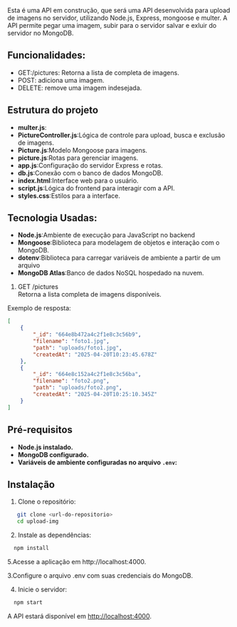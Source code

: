 Esta é uma API em construção, que será uma API desenvolvida para upload de imagens no servidor, utilizando Node.js, Express, mongoose e multer. A API permite pegar uma imagem, subir para o servidor salvar e exluir do servidor no MongoDB.



## Funcionalidades:

* GET:/pictures: Retorna a lista de completa de imagens.
* POST: adiciona uma imagem.
* DELETE: remove uma imagem indesejada.


## Estrutura do projeto

- **multer.js**:
- **PictureController.js**:Lógica de controle para upload, busca e exclusão de imagens.
- **Picture.js**:Modelo Mongoose para imagens.
- **picture.js**:Rotas para gerenciar imagens.
- **app.js**:Configuração do servidor Express e rotas.
- **db.js**:Conexão com o banco de dados MongoDB.
- **index.html**:Interface web para o usuário.
- **script.js**:Lógica do frontend para interagir com a API.
- **styles.css**:Estilos para a interface.

## Tecnologia Usadas:
- **Node.js**:Ambiente de execução para JavaScript no backend
- **Mongoose**:Biblioteca para modelagem de objetos e interação com o MongoDB.
- **dotenv**:Biblioteca para carregar variáveis de ambiente a partir de um arquivo
- **MongoDB Atlas**:Banco de dados NoSQL hospedado na nuvem.

1. GET /pictures  
Retorna a lista completa de imagens disponíveis.

Exemplo de resposta:
```json
[
    {
        "_id": "664e8b472a4c2f1e8c3c56b9",
        "filename": "foto1.jpg",
        "path": "uploads/foto1.jpg",
        "createdAt": "2025-04-20T10:23:45.678Z"
    },
    {
        "_id": "664e8c152a4c2f1e8c3c56ba",
        "filename": "foto2.png",
        "path": "uploads/foto2.png",
        "createdAt": "2025-04-20T10:25:10.345Z"
    }
]
```
 ## Pré-requisitos
- **Node.js instalado.**
- **MongoDB configurado.**
- **Variáveis de ambiente configuradas no arquivo `.env`:**

## Instalação
1. Clone o repositório:

```bash
   git clone <url-do-repositorio>
   cd upload-img
```
2. Instale as dependências:
```bash
  npm install
```

5.Acesse a aplicação em http://localhost:4000.

3.Configure o arquivo .env com suas credenciais do MongoDB.

4. Inicie o servidor:
```bash
  npm start
```
A API estará disponível em [http://localhost:4000](http://localhost:4000). 
